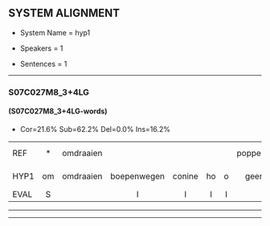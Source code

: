 
## SYSTEM ALIGNMENT

- System Name = hyp1

- Speakers = 1

- Sentences = 1

---

### S07C027M8_3+4LG

#### (S07C027M8_3+4LG-words)

- Cor=21.6%	Sub=62.2%	Del=0.0%	Ins=16.2%

|  |  |  |  |  |  |  |  |  |  |  |  |  |  |  |  |  |  |  |  |  |  |  |  |  |  |  |  |  |  |  |  |  |  |  |  |  |  |  |  |  |  |  |  |  |  |  |  |  |  |  |  |  |  |  |  |  |  |  |  |  |  |  |  |  |  |  |  |  |  |  |  |  |  |  |
|:--- |:---:|:---:|:---:|:---:|:---:|:---:|:---:|:---:|:---:|:---:|:---:|:---:|:---:|:---:|:---:|:---:|:---:|:---:|:---:|:---:|:---:|:---:|:---:|:---:|:---:|:---:|:---:|:---:|:---:|:---:|:---:|:---:|:---:|:---:|:---:|:---:|:---:|:---:|:---:|:---:|:---:|:---:|:---:|:---:|:---:|:---:|:---:|:---:|:---:|:---:|:---:|:---:|:---:|:---:|:---:|:---:|:---:|:---:|:---:|:---:|:---:|:---:|:---:|:---:|:---:|:---:|:---:|:---:|:---:|:---:|:---:|:---:|:---:|:---:|
| REF | * | omdraaien |  |  |  |  | poppenwagen | konijnenhok | * | * | * | elastiekje | ruziemaken | teddybeer | dierentuin | * | * | paddenstoelen | * | verstoppertje | wasmachine | fototoestel | toiletpapier | * | * | * | vrachtwagen | buurmannen*(buurman) | vogelkooi | olifant | * | schommelen | iedereen | schoenenwinkel | * | knutselen | * | ophangen | verjaardag | sprookjesboek |  |  |  |  | *(tandenborstels) | tandenborstel | * | * | * | * | * | lucifer | slaapkamer | achterdeur |  | ziekenhuis | nieuwsgierig | * | afblijven | kabouter | washandje |  | sneeuwwitje | * | goeiendag*(goedendag) | vakantie | * | limonade |  |  | autorijden | eindelijk | familie | chocolade |
| HYP1 | om | omdraaien | boepenwegen | conine | ho | o | geenhoek | el | ellastiekje | ruzie | maken | de | die | weer | dierentuin | dat | dat | pade | stoelen | versverstopperdje | wasmachine | fototoestel | toletpapier | f | fvrachtwagen | buurman | vogel | kooi | olifand | sch | schonmallon | ji | derien | schoennen | winkel | sknutselen | opea | ophangen | verjaardag | sprookjesboek | tan | de | borstels | tanden | borstel | ug | jg | gef | ju | juggeever | ju | lucife | slaapkamer | achterdeur | zekenhuis | nieuw | nieuws | ieuwgierig | afblijven | kabouter | washandje | snee | witje | goede | dag | vakantie | m | limonade | auto-rijden | en | de | luk | familie | chocolade |
| EVAL | S |  | I | I | I | I | S | S | S | S | S | S | S | S |  | S | S | S | S | S |  |  | S | S | S | S | S | S | S | S | S | S | S | S | S | S | S |  |  |  | I | I | I | I | S | S | S | S | S | S | S | S |  |  | I | S | S | S |  |  |  | I | S | S | S |  | S |  | I | I | S | S |  |  |
---

---
